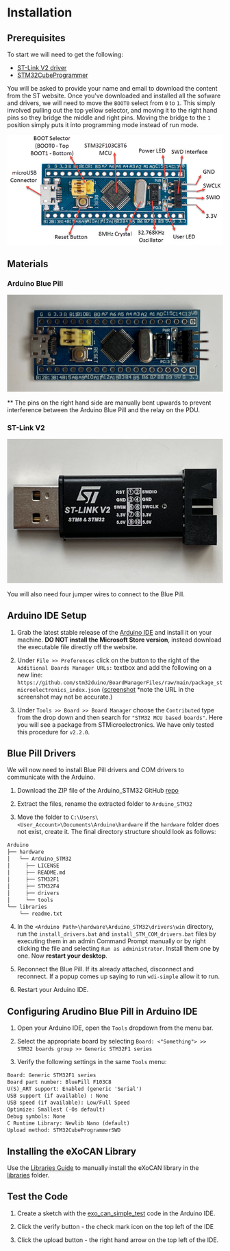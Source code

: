 # Installation

## Prerequisites

To start we will need to get the following:

- [ST-Link V2 driver](https://www.st.com/en/development-tools/stsw-link009.html)
- [STM32CubeProgrammer](https://www.st.com/en/development-tools/stm32cubeprog.html)

You will be asked to provide your name and email to download the content from
the ST website. Once you've downloaded and installed all the sofware and 
drivers, we will need to move the `BOOT0` select from `0` to `1`. This simply
involved pulling out the top yellow selector, and moving it to the right hand
pins so they bridge the middle and right pins. Moving the bridge to the `1` 
position simply puts it into programming mode instead of run mode.

<img src="images/board-features.jpg" width="512">

## Materials

### Arduino Blue Pill
<img src="images/blue-pill.JPEG" width="512">

** The pins on the right hand side are manually bent upwards to prevent 
interference between the Arduino Blue Pill and the relay on the PDU.

### ST-Link V2 
<img src="images/st-link-v2.JPEG" width="512">

You will also need four jumper wires to connect to the Blue Pill.

## Arduino IDE Setup

1. Grab the latest stable release of the 
   [Arduino IDE](https://www.arduino.cc/en/software) and install it on your
   machine. **DO NOT install the Microsoft Store version**, instead download
   the executable file directly off the website.

2. Under `File >> Preferences` click on the button to the right of the
   `Additional Boards Manager URLs:` textbox and add the following on a new 
   line: `https://github.com/stm32duino/BoardManagerFiles/raw/main/package_stmicroelectronics_index.json`
   ([screenshot](images/ide-json-preferences.png) *note the URL in the 
   screenshot may not be accurate.)

3. Under `Tools >> Board >> Board Manager` choose the `Contributed` type from 
   the drop down and then search for `"STM32 MCU based boards"`. Here you will
   see a package from STMicroelectronics. We have only tested this procedure 
   for `v2.2.0`.

## Blue Pill Drivers

We will now need to install Blue Pill drivers and COM drivers to communicate 
with the Arduino.

1. Download the ZIP file of the Arduino_STM32 GitHub
   [repo](https://github.com/rogerclarkmelbourne/Arduino_STM32)

2. Extract the files, rename the extracted folder to `Arduino_STM32`

3. Move the folder to `C:\Users\<User_Account>\Documents\Arduino\hardware`
   if the `hardware` folder does not exist, create it. The final directory
   structure should look as follows:

```
Arduino
├── hardware
│   └── Arduino_STM32
│     ├── LICENSE
│     ├── README.md
│     ├── STM32F1
│     ├── STM32F4
│     ├── drivers
│     └── tools
└── libraries
    └── readme.txt
```

4. In the `<Arduino Path>\hardware\Arduino_STM32\drivers\win` directory, 
   run the `install_drivers.bat` and `install_STM_COM_drivers.bat` files by
   executing them in an admin Command Prompt manually or by right clicking the
   file and selecting `Run as administrator`. Install them one by one. Now 
   **restart your desktop**.

5. Reconnect the Blue Pill. If its already attached, disconnect and reconnect.
   If a popup comes up saying to run `wdi-simple` allow it to run.

6. Restart your Arduino IDE.

## Configuring Arudino Blue Pill in Arduino IDE

1. Open your Arduino IDE, open the `Tools` dropdown from the menu bar.

2. Select the appropriate board by selecting
   `Board: <"Something"> >> STM32 boards group >> Generic STM32F1 series`

3. Verify the following settings in the same `Tools` menu:

```
Board: Generic STM32F1 series
Board part number: BluePill F103C8
U(S)_ART support: Enabled (generic 'Serial')
USB support (if available) : None
USB speed (if available): Low/Full Speed
Optimize: Smallest (-Os default)
Debug symbols: None
C Runtime Library: Newlib Nano (default)
Upload method: STM32CubeProgrammerSWD
```

## Installing the eXoCAN Library

Use the [Libraries Guide](libraries.md) to manually install the eXoCAN library
in the [libraries](../libraries) folder.

## Test the Code

1. Create a sketch with the [exo_can_simple_test](../src/exo_can_simple_test)
   code in the Arduino IDE.

2. Click the verify button - the check mark icon on the top left of the IDE

3. Click the upload button - the right hand arrow on the top left of the IDE.


